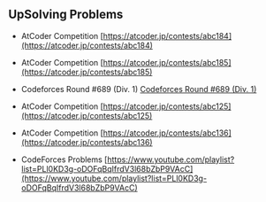 ## UpSolving Problems

- AtCoder Competition [https://atcoder.jp/contests/abc184](https://atcoder.jp/contests/abc184)
- AtCoder Competition [https://atcoder.jp/contests/abc185](https://atcoder.jp/contests/abc185)
- Codeforces Round #689 (Div. 1) [Codeforces Round #689 (Div. 1)](https://codeforces.com/contests/1458,1459)

- AtCoder Competition [https://atcoder.jp/contests/abc125](https://atcoder.jp/contests/abc125)
- AtCoder Competition [https://atcoder.jp/contests/abc136](https://atcoder.jp/contests/abc136)

- CodeForces Problems [https://www.youtube.com/playlist?list=PLl0KD3g-oDOFqBqIfrdV3l68bZbP9VAcC](https://www.youtube.com/playlist?list=PLl0KD3g-oDOFqBqIfrdV3l68bZbP9VAcC)
